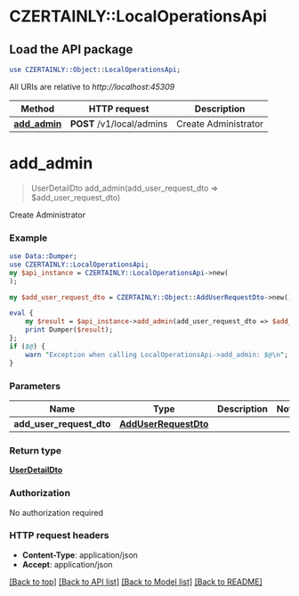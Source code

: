 # CZERTAINLY::LocalOperationsApi

## Load the API package
```perl
use CZERTAINLY::Object::LocalOperationsApi;
```

All URIs are relative to *http://localhost:45309*

Method | HTTP request | Description
------------- | ------------- | -------------
[**add_admin**](LocalOperationsApi.md#add_admin) | **POST** /v1/local/admins | Create Administrator


# **add_admin**
> UserDetailDto add_admin(add_user_request_dto => $add_user_request_dto)

Create Administrator

### Example
```perl
use Data::Dumper;
use CZERTAINLY::LocalOperationsApi;
my $api_instance = CZERTAINLY::LocalOperationsApi->new(
);

my $add_user_request_dto = CZERTAINLY::Object::AddUserRequestDto->new(); # AddUserRequestDto | 

eval {
    my $result = $api_instance->add_admin(add_user_request_dto => $add_user_request_dto);
    print Dumper($result);
};
if ($@) {
    warn "Exception when calling LocalOperationsApi->add_admin: $@\n";
}
```

### Parameters

Name | Type | Description  | Notes
------------- | ------------- | ------------- | -------------
 **add_user_request_dto** | [**AddUserRequestDto**](AddUserRequestDto.md)|  | 

### Return type

[**UserDetailDto**](UserDetailDto.md)

### Authorization

No authorization required

### HTTP request headers

 - **Content-Type**: application/json
 - **Accept**: application/json

[[Back to top]](#) [[Back to API list]](../README.md#documentation-for-api-endpoints) [[Back to Model list]](../README.md#documentation-for-models) [[Back to README]](../README.md)

